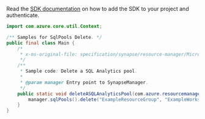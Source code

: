 Read the [SDK documentation](https://github.com/Azure/azure-sdk-for-java/blob/azure-resourcemanager-synapse_1.0.0-beta.2/sdk/synapse/azure-resourcemanager-synapse/README.md) on how to add the SDK to your project and authenticate.

```java
import com.azure.core.util.Context;

/** Samples for SqlPools Delete. */
public final class Main {
    /*
     * x-ms-original-file: specification/synapse/resource-manager/Microsoft.Synapse/stable/2021-06-01/examples/DeleteSqlPool.json
     */
    /**
     * Sample code: Delete a SQL Analytics pool.
     *
     * @param manager Entry point to SynapseManager.
     */
    public static void deleteASQLAnalyticsPool(com.azure.resourcemanager.synapse.SynapseManager manager) {
        manager.sqlPools().delete("ExampleResourceGroup", "ExampleWorkspace", "ExampleSqlPool", Context.NONE);
    }
}
```
